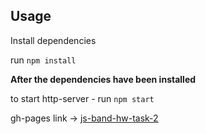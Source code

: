 ## Usage

Install dependencies

run `npm install`

**After the dependencies have been installed**

to start http-server - run `npm start`

gh-pages link → [js-band-hw-task-2](https://nazarenkodima.github.io/js-band-hw-task-2/)
